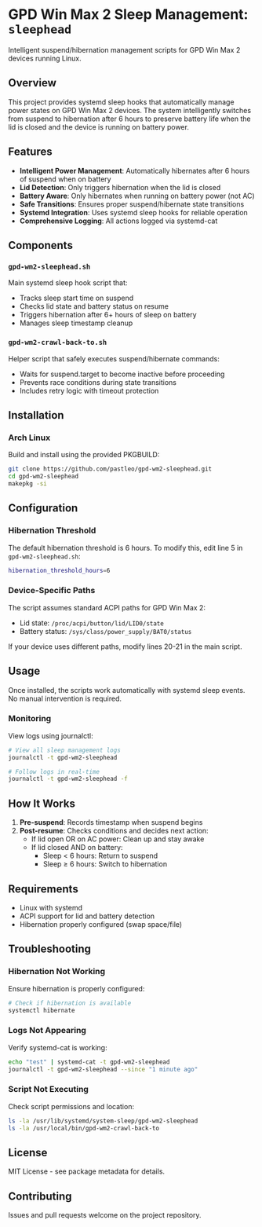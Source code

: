 # GPD Win Max 2 Sleep Management: `sleephead`

Intelligent suspend/hibernation management scripts for GPD Win Max 2 devices running Linux.

## Overview

This project provides systemd sleep hooks that automatically manage power states on GPD Win Max 2 devices. The system intelligently switches from suspend to hibernation after 6 hours to preserve battery life when the lid is closed and the device is running on battery power.

## Features

- **Intelligent Power Management**: Automatically hibernates after 6 hours of suspend when on battery
- **Lid Detection**: Only triggers hibernation when the lid is closed
- **Battery Aware**: Only hibernates when running on battery power (not AC)
- **Safe Transitions**: Ensures proper suspend/hibernate state transitions
- **Systemd Integration**: Uses systemd sleep hooks for reliable operation
- **Comprehensive Logging**: All actions logged via systemd-cat

## Components

### `gpd-wm2-sleephead.sh`
Main systemd sleep hook script that:
- Tracks sleep start time on suspend
- Checks lid state and battery status on resume
- Triggers hibernation after 6+ hours of sleep on battery
- Manages sleep timestamp cleanup

### `gpd-wm2-crawl-back-to.sh`
Helper script that safely executes suspend/hibernate commands:
- Waits for suspend.target to become inactive before proceeding
- Prevents race conditions during state transitions
- Includes retry logic with timeout protection

## Installation

### Arch Linux

Build and install using the provided PKGBUILD:

```bash
git clone https://github.com/pastleo/gpd-wm2-sleephead.git
cd gpd-wm2-sleephead
makepkg -si
```

## Configuration

### Hibernation Threshold

The default hibernation threshold is 6 hours. To modify this, edit line 5 in `gpd-wm2-sleephead.sh`:

```bash
hibernation_threshold_hours=6
```

### Device-Specific Paths

The script assumes standard ACPI paths for GPD Win Max 2:
- Lid state: `/proc/acpi/button/lid/LID0/state`
- Battery status: `/sys/class/power_supply/BAT0/status`

If your device uses different paths, modify lines 20-21 in the main script.

## Usage

Once installed, the scripts work automatically with systemd sleep events. No manual intervention is required.

### Monitoring

View logs using journalctl:

```bash
# View all sleep management logs
journalctl -t gpd-wm2-sleephead

# Follow logs in real-time
journalctl -t gpd-wm2-sleephead -f
```

## How It Works

1. **Pre-suspend**: Records timestamp when suspend begins
2. **Post-resume**: Checks conditions and decides next action:
   - If lid open OR on AC power: Clean up and stay awake
   - If lid closed AND on battery:
     - Sleep < 6 hours: Return to suspend
     - Sleep ≥ 6 hours: Switch to hibernation

## Requirements

- Linux with systemd
- ACPI support for lid and battery detection
- Hibernation properly configured (swap space/file)

## Troubleshooting

### Hibernation Not Working

Ensure hibernation is properly configured:
```bash
# Check if hibernation is available
systemctl hibernate
```

### Logs Not Appearing

Verify systemd-cat is working:
```bash
echo "test" | systemd-cat -t gpd-wm2-sleephead
journalctl -t gpd-wm2-sleephead --since "1 minute ago"
```

### Script Not Executing

Check script permissions and location:
```bash
ls -la /usr/lib/systemd/system-sleep/gpd-wm2-sleephead
ls -la /usr/local/bin/gpd-wm2-crawl-back-to
```

## License

MIT License - see package metadata for details.

## Contributing

Issues and pull requests welcome on the project repository.
